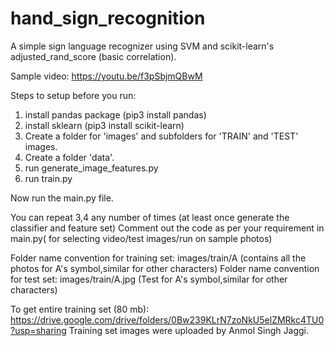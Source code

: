 # hand_sign_recognition
A simple sign language recognizer using SVM and scikit-learn's adjusted_rand_score (basic correlation).

Sample video: https://youtu.be/f3pSbjmQBwM

Steps to setup before you run:
1) install pandas package (pip3 install pandas)
2) install sklearn (pip3 install scikit-learn)
3) Create a folder for 'images' and subfolders for 'TRAIN' and 'TEST' images.
4) Create a folder 'data'.
5) run generate_image_features.py
6) run train.py

Now run the main.py file.


You can repeat 3,4 any number of times (at least once generate the classifier and feature set)
Comment out the code as per your requirement in main.py( for selecting video/test images/run on sample photos)

Folder name convention for training set:
images/train/A (contains all the photos for A's symbol,similar for other characters)
Folder name convention for test set:
images/train/A.jpg (Test for A's symbol,similar for other characters)

To get entire training set (80 mb): https://drive.google.com/drive/folders/0Bw239KLrN7zoNkU5elZMRkc4TU0?usp=sharing
Training set images were uploaded by Anmol Singh Jaggi.
